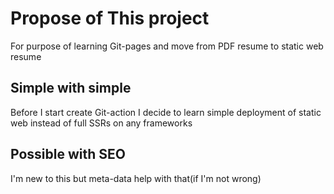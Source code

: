 # Propose of This project 

For purpose of learning Git-pages and move from PDF resume to static web resume 

## Simple with simple
Before I start create Git-action I decide to learn simple deployment of static web instead of full SSRs on any frameworks

## Possible with SEO
I'm new to this but meta-data help with that(if I'm not wrong)
